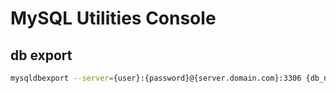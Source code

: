 # MySQL Utilities Console

## db export
```sh
mysqldbexport --server={user}:{password}@{server.domain.com}:3306 {db_name} --output-file={dump_ge.sql}
```